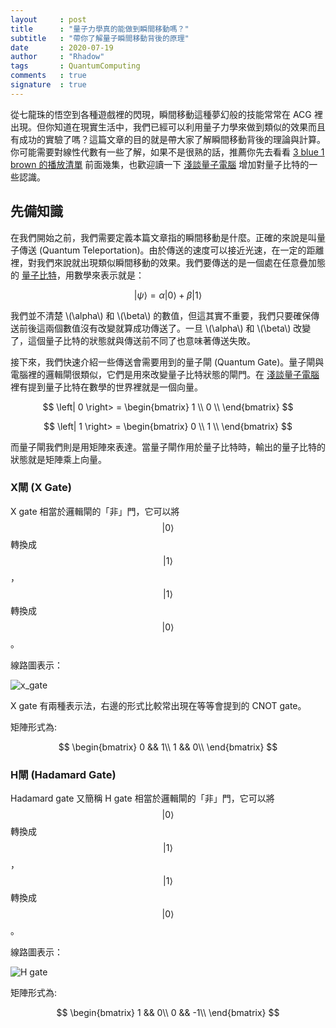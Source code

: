 ```yaml
---
layout     : post
title      : "量子力學真的能做到瞬間移動嗎？"
subtitle   : "帶你了解量子瞬間移動背後的原理"
date       : 2020-07-19
author     : "Rhadow"
tags       : QuantumComputing
comments   : true
signature  : true
---
```


從七龍珠的悟空到各種遊戲裡的閃現，瞬間移動這種夢幻般的技能常常在 ACG 裡出現。但你知道在現實生活中，我們已經可以利用量子力學來做到類似的效果而且有成功的實驗了嗎？這篇文章的目的就是帶大家了解瞬間移動背後的理論與計算。你可能需要對線性代數有一些了解，如果不是很熟的話，推薦你先去看看 [3 blue 1 brown 的播放清單](https://www.youtube.com/watch?v=fNk_zzaMoSs&list=PLZHQObOWTQDPD3MizzM2xVFitgF8hE_ab) 前面幾集，也歡迎讀一下 [淺談量子電腦](https://rhadow.github.io/2019/06/14/quantum-computer-i-introduction/) 增加對量子比特的一些認識。

## 先備知識

在我們開始之前，我們需要定義本篇文章指的瞬間移動是什麼。正確的來說是叫量子傳送 (Quantum Teleportation)。由於傳送的速度可以接近光速，在一定的距離裡，對我們來說就出現類似瞬間移動的效果。我們要傳送的是一個處在任意疊加態的 [量子比特](https://zh.wikipedia.org/wiki/%E9%87%8F%E5%AD%90%E4%BD%8D%E5%85%83)，用數學來表示就是：

$$
\left| \psi \right> = \alpha \left| 0 \right>  + \beta \left| 1 \right>
$$

我們並不清楚 \\(\alpha\\) 和 \\(\beta\\) 的數值，但這其實不重要，我們只要確保傳送前後這兩個數值沒有改變就算成功傳送了。一旦 \\(\alpha\\) 和 \\(\beta\\) 改變了，這個量子比特的狀態就與傳送前不同了也意味著傳送失敗。

接下來，我們快速介紹一些傳送會需要用到的量子閘 (Quantum Gate)。量子閘與電腦裡的邏輯閘很類似，它們是用來改變量子比特狀態的閘門。在 [淺談量子電腦](https://rhadow.github.io/2019/06/14/quantum-computer-i-introduction/) 裡有提到量子比特在數學的世界裡就是一個向量。

$$
\left| 0 \right> = \begin{bmatrix}
    1 \\
    0 \\
\end{bmatrix}
$$

$$
\left| 1 \right> = \begin{bmatrix}
    0 \\
    1 \\
\end{bmatrix}
$$

而量子閘我們則是用矩陣來表達。當量子閘作用於量子比特時，輸出的量子比特的狀態就是矩陣乘上向量。

### X閘 (X Gate)

X gate 相當於邏輯閘的「非」門，它可以將
$$
\left| 0 \right>
$$
轉換成
$$
\left| 1 \right>
$$
，
$$
\left| 1 \right>
$$
轉換成
$$
\left| 0 \right>
$$
。

線路圖表示：

![x_gate](https://rhadow.github.io/public/quantum/x_gate.png)

X gate 有兩種表示法，右邊的形式比較常出現在等等會提到的 CNOT gate。

矩陣形式為:

$$
\begin{bmatrix}
    0 && 1\\
    1 && 0\\
\end{bmatrix}
$$

### H閘 (Hadamard Gate)

Hadamard gate 又簡稱 H gate 相當於邏輯閘的「非」門，它可以將
$$
\left| 0 \right>
$$
轉換成
$$
\left| 1 \right>
$$
，
$$
\left| 1 \right>
$$
轉換成
$$
\left| 0 \right>
$$
。

線路圖表示：

![H gate](https://rhadow.github.io/public/quantum/h_gate.png)

矩陣形式為:

$$
\begin{bmatrix}
    1 && 0\\
    0 && -1\\
\end{bmatrix}
$$
